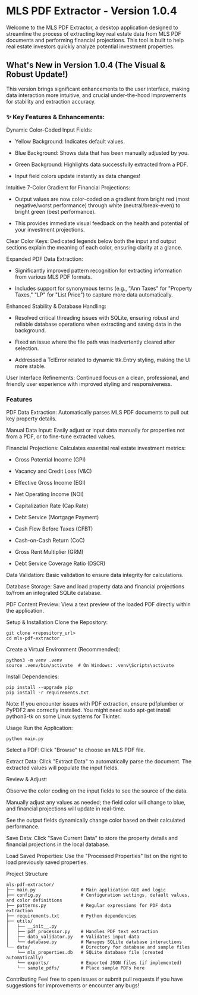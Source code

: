 # MLS PDF Extractor - Version 1.0.4

Welcome to the MLS PDF Extractor, a desktop application designed to streamline the process of extracting key real estate data from MLS PDF documents and performing financial projections. This tool is built to help real estate investors quickly analyze potential investment properties.

## What's New in Version 1.0.4 (The Visual & Robust Update!)

This version brings significant enhancements to the user interface, making data interaction more intuitive, and crucial under-the-hood improvements for stability and extraction accuracy.

### ✨ Key Features & Enhancements:

Dynamic Color-Coded Input Fields:

* Yellow Background: Indicates default values.

* Blue Background: Shows data that has been manually adjusted by you.

* Green Background: Highlights data successfully extracted from a PDF.

* Input field colors update instantly as data changes!

Intuitive 7-Color Gradient for Financial Projections:

* Output values are now color-coded on a gradient from bright red (most negative/worst performance) through white (neutral/break-even) to bright green (best performance).

* This provides immediate visual feedback on the health and potential of your investment projections.

Clear Color Keys: Dedicated legends below both the input and output sections explain the meaning of each color, ensuring clarity at a glance.

Expanded PDF Data Extraction:

* Significantly improved pattern recognition for extracting information from various MLS PDF formats.

* Includes support for synonymous terms (e.g., "Ann Taxes" for "Property Taxes," "LP" for "List Price") to capture more data automatically.

Enhanced Stability & Database Handling:

* Resolved critical threading issues with SQLite, ensuring robust and reliable database operations when extracting and saving data in the background.

* Fixed an issue where the file path was inadvertently cleared after selection.

* Addressed a TclError related to dynamic ttk.Entry styling, making the UI more stable.

User Interface Refinements: Continued focus on a clean, professional, and friendly user experience with improved styling and responsiveness.

### Features

PDF Data Extraction: Automatically parses MLS PDF documents to pull out key property details.

Manual Data Input: Easily adjust or input data manually for properties not from a PDF, or to fine-tune extracted values.

Financial Projections: Calculates essential real estate investment metrics:

* Gross Potential Income (GPI)

* Vacancy and Credit Loss (V&C)

* Effective Gross Income (EGI)

* Net Operating Income (NOI)

* Capitalization Rate (Cap Rate)

* Debt Service (Mortgage Payment)

* Cash Flow Before Taxes (CFBT)

* Cash-on-Cash Return (CoC)

* Gross Rent Multiplier (GRM)

* Debt Service Coverage Ratio (DSCR)

Data Validation: Basic validation to ensure data integrity for calculations.

Database Storage: Save and load property data and financial projections to/from an integrated SQLite database.

PDF Content Preview: View a text preview of the loaded PDF directly within the application.

Setup & Installation
Clone the Repository:

    git clone <repository_url>
    cd mls-pdf-extractor

Create a Virtual Environment (Recommended):

    python3 -m venv .venv
    source .venv/bin/activate  # On Windows: .venv\Scripts\activate

Install Dependencies:

    pip install --upgrade pip
    pip install -r requirements.txt

Note: If you encounter issues with PDF extraction, ensure pdfplumber or PyPDF2 are correctly installed. You might need sudo apt-get install python3-tk on some Linux systems for Tkinter.

Usage
Run the Application:

    python main.py

Select a PDF: Click "Browse" to choose an MLS PDF file.

Extract Data: Click "Extract Data" to automatically parse the document. The extracted values will populate the input fields.

Review & Adjust:

Observe the color coding on the input fields to see the source of the data.

Manually adjust any values as needed; the field color will change to blue, and financial projections will update in real-time.

See the output fields dynamically change color based on their calculated performance.

Save Data: Click "Save Current Data" to store the property details and financial projections in the local database.

Load Saved Properties: Use the "Processed Properties" list on the right to load previously saved properties.

Project Structure

    mls-pdf-extractor/
    ├── main.py                 # Main application GUI and logic
    ├── config.py               # Configuration settings, default values, and color definitions
    ├── patterns.py             # Regular expressions for PDF data extraction
    ├── requirements.txt        # Python dependencies
    ├── utils/
    │   ├── __init__.py
    │   ├── pdf_processor.py    # Handles PDF text extraction
    │   ├── data_validator.py   # Validates input data
    │   └── database.py         # Manages SQLite database interactions
    └── data/                   # Directory for database and sample files
        └── mls_properties.db   # SQLite database file (created automatically)
        └── exports/            # Exported JSON files (if implemented)
        └── sample_pdfs/        # Place sample PDFs here

Contributing
Feel free to open issues or submit pull requests if you have suggestions for improvements or encounter any bugs!